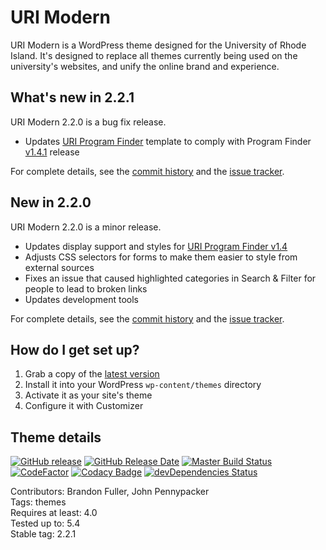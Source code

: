 # URI Modern

URI Modern is a WordPress theme designed for the University of Rhode Island. It's designed to replace all themes currently being used on the university's websites, and unify the online brand and experience.

## What's new in 2.2.1

URI Modern 2.2.0 is a bug fix release.

* Updates [URI Program Finder](https://github.com/uriweb/uri-program-finder) template to comply with Program Finder [v1.4.1](https://github.com/uriweb/uri-program-finder/releases/tag/1.4.1) release

For complete details, see the [commit history](https://github.com/uriweb/uri-modern/pull/194/commits) and the [issue tracker](https://github.com/uriweb/uri-modern/issues).

## New in 2.2.0

URI Modern 2.2.0 is a minor release.

* Updates display support and styles for [URI Program Finder v1.4](https://github.com/uriweb/uri-program-finder/releases/tag/1.4.0)
* Adjusts CSS selectors for forms to make them easier to style from external sources
* Fixes an issue that caused highlighted categories in Search & Filter for people to lead to broken links
* Updates development tools

For complete details, see the [commit history](https://github.com/uriweb/uri-modern/pull/192/commits) and the [issue tracker](https://github.com/uriweb/uri-modern/issues).

## How do I get set up?

1. Grab a copy of the [latest version](https://github.com/uriweb/uri-modern/releases/latest)
2. Install it into your WordPress `wp-content/themes` directory
3. Activate it as your site's theme
4. Configure it with Customizer

## Theme details

[![GitHub release](https://img.shields.io/github/release/uriweb/uri-modern.svg)](https://github.com/uriweb/uri-modern/releases/latest)
[![GitHub Release Date](https://img.shields.io/github/release-date/uriweb/uri-modern.svg)](https://github.com/uriweb/uri-modern/releases/latest)
[![Master Build Status](https://travis-ci.com/uriweb/uri-modern.svg?branch=master "Master build status")](https://travis-ci.com/uriweb/uri-modern)
[![CodeFactor](https://www.codefactor.io/repository/github/uriweb/uri-modern/badge/master)](https://www.codefactor.io/repository/github/uriweb/uri-modern/overview/master)
[![Codacy Badge](https://img.shields.io/codacy/grade/cc0b943ef637481b87d3b17ff9f5b1c0.svg)](https://www.codacy.com/app/uriweb/uri-modern?utm_source=github.com&amp;utm_medium=referral&amp;utm_content=uriweb/uri-modern&amp;utm_campaign=Badge_Grade)
[![devDependencies Status](https://david-dm.org/uriweb/uri-modern/dev-status.svg "devDependencies status")](https://david-dm.org/uriweb/uri-modern?type=dev)

Contributors: Brandon Fuller, John Pennypacker  
Tags: themes  
Requires at least: 4.0  
Tested up to: 5.4  
Stable tag: 2.2.1  
